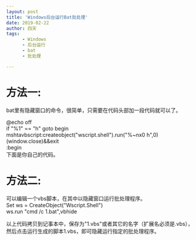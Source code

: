 ```yaml
---
layout: post
title: 'Windows后台运行Bat批处理'
date: 2019-02-22
author: 四天
tags:
      - Windows
      - 后台运行
      - bat
      - 批处理

---
```


# 方法一: #
bat里有隐藏窗口的命令，很简单，只需要在代码头部加一段代码就可以了。
 
@echo off   
if "%1" == "h" goto begin 
mshtavbscript:createobject("wscript.shell").run("%~nx0 h",0)(window.close)&&exit   
:begin  
下面是你自己的代码。
# 方法二: #
可以编辑一个vbs脚本，在其中以隐藏窗口运行批处理程序。  
Set ws = CreateObject("Wscript.Shell")  
ws.run "cmd /c 1.bat",vbhide
 
以上代码拷贝到记事本中，保存为"1.vbs"或者其它的名字（扩展名必须是.vbs），然后点击运行生成的脚本1.vbs，即可隐藏运行指定的批处理程序。
